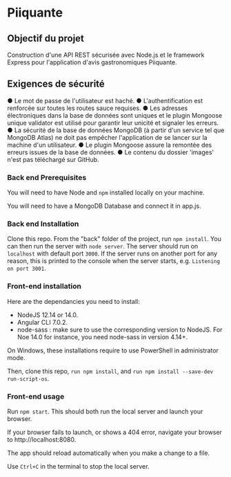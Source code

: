 # Piiquante #

## Objectif du projet ##

Construction d'une API REST sécurisée avec Node.js et le framework Express pour l'application d'avis gastronomiques Piiquante.

## Exigences de sécurité ##

● Le mot de passe de l'utilisateur est haché.
● L'authentification est renforcée sur toutes les routes sauce requises.
● Les adresses électroniques dans la base de données sont uniques et le
plugin Mongoose unique validator est utilisé pour garantir leur unicité et signaler
les erreurs.
● La sécurité de la base de données MongoDB (à partir d'un service tel que
MongoDB Atlas) ne doit pas empêcher l'application de se lancer sur la
machine d'un utilisateur.
● Le plugin Mongoose assure la remontée des erreurs issues de la base
de données. 
● Le contenu du dossier 'images' n'est pas téléchargé sur GitHub.


### Back end Prerequisites ###

You will need to have Node and `npm` installed locally on your machine.

You will need to have a MongoDB Database and connect it in app.js.

### Back end Installation ###

Clone this repo. From the "back" folder of the project, run `npm install`. You 
can then run the server with `node server`. 
The server should run on `localhost` with default port `3000`. If the
server runs on another port for any reason, this is printed to the
console when the server starts, e.g. `Listening on port 3001`.

### Front-end installation ###

Here are the dependancies you need to install:
- NodeJS 12.14 or 14.0.
- Angular CLI 7.0.2.
- node-sass : make sure to use the corresponding version to NodeJS. For Noe 14.0 for instance, you need node-sass in version 4.14+.

On Windows, these installations require to use PowerShell in administrator mode.

Then, clone this repo, `run npm install`, and `run npm install --save-dev run-script-os`.

### Front-end usage ###

Run `npm start`. This should both run the local server and launch your browser.

If your browser fails to launch, or shows a 404 error, navigate your browser to http://localhost:8080.

The app should reload automatically when you make a change to a file.

Use `Ctrl+C` in the terminal to stop the local server.
